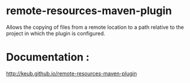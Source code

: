 # remote-resources-maven-plugin
Allows the copying of files from a remote location to a path relative to the project in which the plugin is configured.

# Documentation :
http://keub.github.io/remote-resources-maven-plugin